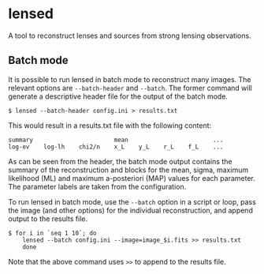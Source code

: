 lensed
======

A tool to reconstruct lenses and sources from strong lensing observations.


Batch mode
----------

It is possible to run lensed in batch mode to reconstruct many images. The
relevant options are `--batch-header` and `--batch`. The former command will
generate a descriptive header file for the output of the batch mode.

    $ lensed --batch-header config.ini > results.txt

This would result in a results.txt file with the following content:

    summary                       mean                        ...
    log-ev    log-lh    chi2/n    x_L    y_L    r_L    f_L    ...

As can be seen from the header, the batch mode output contains the summary
of the reconstruction and blocks for the mean, sigma, maximum likelihood (ML)
and maximum a-posteriori (MAP) values for each parameter. The parameter labels
are taken from the configuration.

To run lensed in batch mode, use the `--batch` option in a script or loop, pass
the image (and other options) for the individual reconstruction, and append
output to the results file.

    $ for i in `seq 1 10`; do
        lensed --batch config.ini --image=image_$i.fits >> results.txt
        done

Note that the above command uses `>>` to append to the results file.

